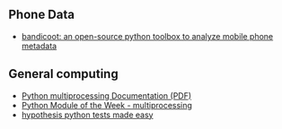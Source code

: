 ## Phone Data
* [bandicoot: an open-source python toolbox to analyze mobile phone metadata](http://bandicoot.mit.edu/)

## General computing 
* [Python multiprocessing Documentation (PDF)](http://calcul.math.cnrs.fr/Documents/Ecoles/2010/cours_multiprocessing.pdf)
* [Python Module of the Week - multiprocessing](http://pymotw.com/2/multiprocessing/)
* [hypothesis python tests made easy](https://hypothesis.readthedocs.org/en/latest/)